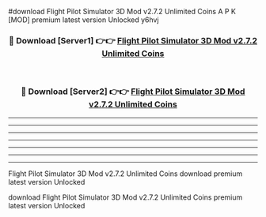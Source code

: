 #download Flight Pilot Simulator 3D Mod v2.7.2 Unlimited Coins A P K [MOD] premium latest version Unlocked y6hvj 



<div align="center">
<h3>🔴 Download [Server1] 👉👉 <a href="https://apkdownload3.web.app/">Flight Pilot Simulator 3D Mod v2.7.2 Unlimited Coins</a></h3><br>

<h3>🔴 Download [Server2] 👉👉 <a href="https://apkdownload3.web.app/">Flight Pilot Simulator 3D Mod v2.7.2 Unlimited Coins</a></h3>
</div>





----------------------------------------------------------

----------------------------------------------------------

----------------------------------------------------------

----------------------------------------------------------

----------------------------------------------------------

----------------------------------------------------------

----------------------------------------------------------

Flight Pilot Simulator 3D Mod v2.7.2 Unlimited Coins download premium latest version Unlocked

download Flight Pilot Simulator 3D Mod v2.7.2 Unlimited Coins premium latest version Unlocked
